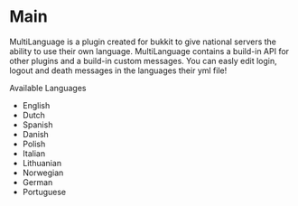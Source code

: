 Main
===========
MultiLanguage is a plugin created for bukkit to give national servers the ability to use their own language.
MultiLanguage contains a build-in API for other plugins and a build-in custom messages.
You can easly edit login, logout and death messages in the languages their yml file!

Available Languages
* English
* Dutch
* Spanish
* Danish
* Polish
* Italian
* Lithuanian
* Norwegian
* German
* Portuguese